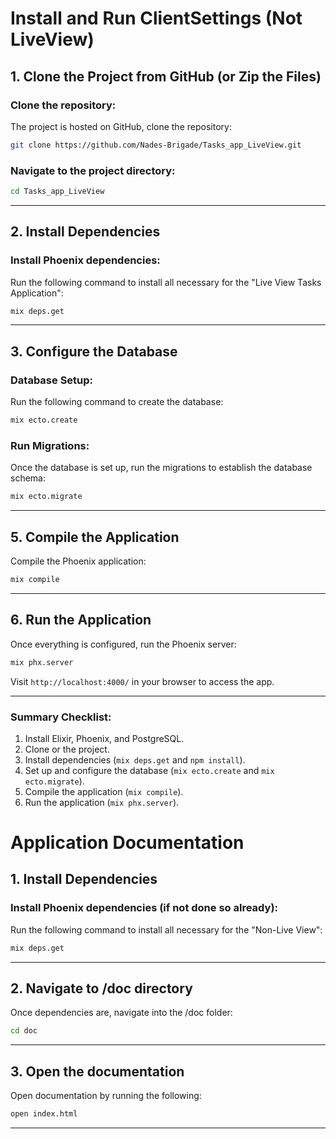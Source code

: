 # Install and Run ClientSettings (Not LiveView)
## 1. Clone the Project from GitHub (or Zip the Files)

### Clone the repository:
The project is hosted on GitHub, clone the repository:
```bash
git clone https://github.com/Nades-Brigade/Tasks_app_LiveView.git
```

### Navigate to the project directory:
```bash
cd Tasks_app_LiveView
```

---

## 2. Install Dependencies

### Install Phoenix dependencies:
Run the following command to install all necessary for the "Live View Tasks Application":
```bash
mix deps.get
```

---

## 3. Configure the Database

### Database Setup:
Run the following command to create the database:
```bash
mix ecto.create
```

### Run Migrations:
Once the database is set up, run the migrations to establish the database schema:
```bash
mix ecto.migrate
```

---

## 5. Compile the Application

Compile the Phoenix application:
```bash
mix compile
```

---

## 6. Run the Application

Once everything is configured, run the Phoenix server:
```bash
mix phx.server
```

Visit `http://localhost:4000/` in your browser to access the app.

---

### Summary Checklist:

1. Install Elixir, Phoenix, and PostgreSQL.
2. Clone or the project.
3. Install dependencies (`mix deps.get` and `npm install`).
4. Set up and configure the database (`mix ecto.create` and `mix ecto.migrate`).
5. Compile the application (`mix compile`).
6. Run the application (`mix phx.server`).


# Application Documentation 
## 1. Install Dependencies

### Install Phoenix dependencies (if not done so already):
Run the following command to install all necessary for the "Non-Live View":
```bash
mix deps.get
```

---
## 2. Navigate to /doc directory

Once dependencies are, navigate into the /doc folder:
```bash
cd doc
```

---
## 3. Open the documentation

Open documentation by running the following:
```bash
open index.html
```

---